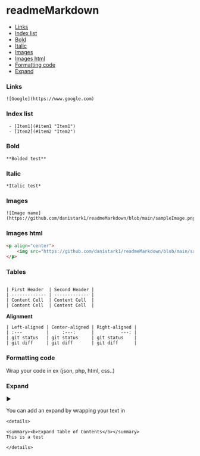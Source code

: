 # readmeMarkdown

 - [Links](#links "Links")
 - [Index list](#index-list "Index list")
 - [Bold](#bold "Bold")
 - [Italic](#italic "Italic")
 - [Images](#images "Images")
 - [Images html](#images-html "Images html")
 - [Formatting code](#formatting-code "Formatting code")
 - [Expand](#expand "Expand")

### Links

```
![Google](https://www.google.com)
```

### Index list

```
 - [Item1](#item1 "Item1")
 - [Item2](#item2 "Item2")
```

### Bold

```
**Bolded test**
```

### Italic

```
*Italic test*
```

### Images

```
![Image name](https://github.com/danistark1/readmeMarkdown/blob/main/sampleImage.png)
```

### Images html


```html
<p align="center">
    <img src="https://github.com/danistark1/readmeMarkdown/blob/main/sampleImage.png" />
</p>

```

### Tables

```

| First Header  | Second Header |
| ------------- | ------------- |
| Content Cell  | Content Cell  |
| Content Cell  | Content Cell  |

```

**Alignment**

```
| Left-aligned | Center-aligned | Right-aligned |
| :---         |     :---:      |          ---: |
| git status   | git status     | git status    |
| git diff     | git diff       | git diff      |
```


### Formatting code

Wrap your code in ex (json, php, html, css..)

### Expand

▶️

You can add an expand by wrapping your text in 
```
<details>

<summary><b>Expand Table of Contents</b></summary>
This is a test

</details>
```
